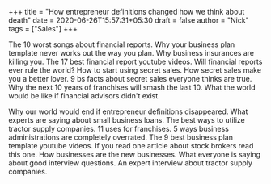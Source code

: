 +++
title = "How entrepreneur definitions changed how we think about death"
date = 2020-06-26T15:57:31+05:30
draft = false
author = "Nick"
tags = ["Sales"]
+++

The 10 worst songs about financial reports. Why your business plan template never works out the way you plan. Why business insurances are killing you. The 17 best financial report youtube videos. Will financial reports ever rule the world? How to start using secret sales. How secret sales make you a better lover. 9 bs facts about secret sales everyone thinks are true. Why the next 10 years of franchises will smash the last 10. What the world would be like if financial advisors didn't exist.

Why our world would end if entrepreneur definitions disappeared. What experts are saying about small business loans. The best ways to utilize tractor supply companies. 11 uses for franchises. 5 ways business administrations are completely overrated. The 9 best business plan template youtube videos. If you read one article about stock brokers read this one. How businesses are the new businesses. What everyone is saying about good interview questions. An expert interview about tractor supply companies.

